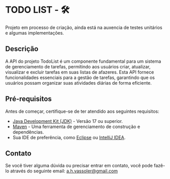 # TODO LIST - 🛠️

Projeto em processo de criação, ainda está na auxencia de testes unitários e algumas implementações.

## Descrição

A API do projeto TodoList é um componente fundamental para um sistema de gerenciamento de tarefas, permitindo aos usuários criar, atualizar, visualizar e excluir tarefas em suas listas de afazeres. Esta API fornece funcionalidades essenciais para a gestão de tarefas, garantindo que os usuários possam organizar suas atividades diárias de forma eficiente.
## Pré-requisitos

Antes de começar, certifique-se de ter atendido aos seguintes requisitos:

- [Java Development Kit (JDK)](https://www.oracle.com/java/technologies/javase-downloads.html) - Versão 17 ou superior.
- [Maven](https://maven.apache.org/download.cgi) - Uma ferramenta de gerenciamento de construção e dependências.
- Sua IDE de preferência, como [Eclipse](https://spring.io/tools) ou [IntelliJ IDEA](https://www.jetbrains.com/idea/).

## Contato

Se você tiver alguma dúvida ou precisar entrar em contato, você pode fazê-lo através do seguinte email: a.h.vassoler@gmail.com

